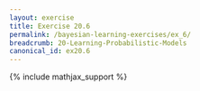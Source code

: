 ```yaml
---
layout: exercise
title: Exercise 20.6
permalink: /bayesian-learning-exercises/ex_6/
breadcrumb: 20-Learning-Probabilistic-Models
canonical_id: ex20.6
---
```


{% include mathjax_support %}
